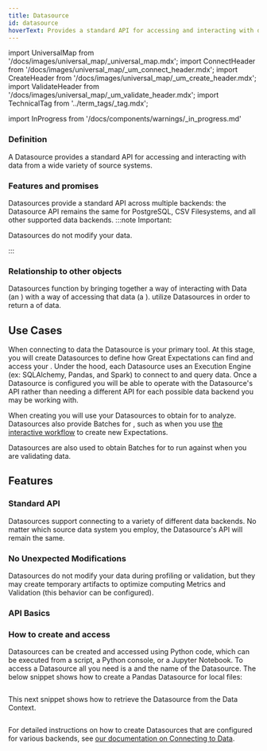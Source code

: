 ```yaml
---
title: Datasource
id: datasource
hoverText: Provides a standard API for accessing and interacting with data from a wide variety of source systems.
---
```


import UniversalMap from '/docs/images/universal_map/_universal_map.mdx';
import ConnectHeader from '/docs/images/universal_map/_um_connect_header.mdx';
import CreateHeader from '/docs/images/universal_map/_um_create_header.mdx';
import ValidateHeader from '/docs/images/universal_map/_um_validate_header.mdx';
import TechnicalTag from '../term_tags/_tag.mdx';

import InProgress from '/docs/components/warnings/_in_progress.md'

<InProgress />

<UniversalMap setup='inactive' connect='active' create='active' validate='active'/>

### Definition

A Datasource provides a standard API for accessing and interacting with data from a wide variety of source systems.

### Features and promises

Datasources provide a standard API across multiple backends: the Datasource API remains the same for PostgreSQL, CSV Filesystems, and all other supported data backends.
:::note Important: 

Datasources do not modify your data.

:::

### Relationship to other objects

Datasources function by bringing together a way of interacting with Data (an <TechnicalTag relative="../" tag="execution_engine" text="Execution Engine" />) with a way of accessing that data (a <TechnicalTag relative="../" tag="data_connector" text="Data Connector." />).  <TechnicalTag relative="../" tag="batch_request" text="Batch Requests" /> utilize Datasources in order to return a <TechnicalTag relative="../" tag="batch" text="Batch" /> of data.

## Use Cases

<ConnectHeader/>

When connecting to data the Datasource is your primary tool. At this stage, you will create Datasources to define how Great Expectations can find and access your <TechnicalTag relative="../" tag="data_asset" text="Data Assets" />.  Under the hood, each Datasource uses an Execution Engine (ex: SQLAlchemy, Pandas, and Spark) to connect to and query data. Once a Datasource is configured you will be able to operate with the Datasource's API rather than needing a different API for each possible data backend you may be working with.

<CreateHeader/>

When creating <TechnicalTag relative="../" tag="expectation" text="Expectations" /> you will use your Datasources to obtain <TechnicalTag relative="../" tag="batch" text="Batches" /> for <TechnicalTag relative="../" tag="profiler" text="Profilers" /> to analyze.  Datasources also provide Batches for  <TechnicalTag relative="../" tag="expectation_suite" text="Expectation Suites" />, such as when you use [the interactive workflow](../guides/expectations/how_to_create_and_edit_expectations_with_instant_feedback_from_a_sample_batch_of_data.md) to create new Expectations.

<ValidateHeader/>

Datasources are also used to obtain Batches for <TechnicalTag relative="../" tag="validator" text="Validators" /> to run against when you are validating data.

## Features

### Standard API

Datasources support connecting to a variety of different data backends. No matter which source data system you employ, the Datasource's API will remain the same.

### No Unexpected Modifications

Datasources do not modify your data during profiling or validation, but they may create temporary artifacts to optimize computing Metrics and Validation (this behavior can be configured).

### API Basics

### How to create and access

Datasources can be created and accessed using Python code, which can be executed from a script, a Python console, or a Jupyter Notebook. To access a Datasource all you need is a <TechnicalTag relative="../" tag="data_context" text="Data Context" /> and the name of the Datasource. The below snippet shows how to create a Pandas Datasource for local files:

```python name="tests/integration/docusaurus/connecting_to_your_data/connect_to_your_data_overview add_datasource"
```

This next snippet shows how to retrieve the Datasource from the Data Context.

```python name="tests/integration/docusaurus/connecting_to_your_data/connect_to_your_data_overview config"
```

For detailed instructions on how to create Datasources that are configured for various backends, see [our documentation on Connecting to Data](../guides/connecting_to_your_data/index.md).

